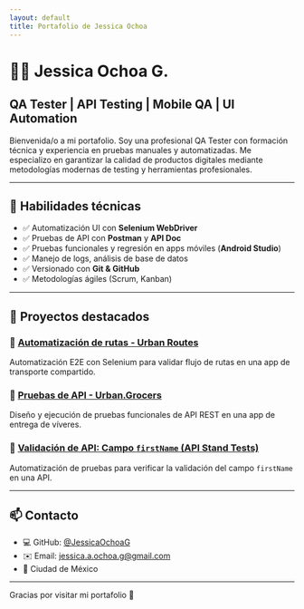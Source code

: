 ```yaml
---
layout: default
title: Portafolio de Jessica Ochoa
---
```


# 👩‍💻 Jessica Ochoa G.

## QA Tester | API Testing | Mobile QA | UI Automation

Bienvenida/o a mi portafolio. Soy una profesional QA Tester con formación técnica y experiencia en pruebas manuales y automatizadas. Me especializo en garantizar la calidad de productos digitales mediante metodologías modernas de testing y herramientas profesionales.

---

## 🧪 Habilidades técnicas

- ✅ Automatización UI con **Selenium WebDriver**
- ✅ Pruebas de API con **Postman** y **API Doc**
- ✅ Pruebas funcionales y regresión en apps móviles (**Android Studio**)
- ✅ Manejo de logs, análisis de base de datos
- ✅ Versionado con **Git & GitHub**
- ✅ Metodologías ágiles (Scrum, Kanban)

---

## 🚀 Proyectos destacados

### 🔹 [Automatización de rutas - Urban Routes](https://github.com/JessicaOchoaG/qa-project-Urban-Routes-es)
Automatización E2E con Selenium para validar flujo de rutas en una app de transporte compartido.

### 🔹 [Pruebas de API - Urban.Grocers](https://github.com/JessicaOchoaG/qa-project-Urban-Grocers-app-es)
Diseño y ejecución de pruebas funcionales de API REST en una app de entrega de víveres.

### 🔹 [Validación de API: Campo `firstName` (API Stand Tests)](https://github.com/JessicaOchoaG/api_stand_tests)
Automatización de pruebas para verificar la validación del campo `firstName` en una API.  

---

## 📫 Contacto

- 💻 GitHub: [@JessicaOchoaG](https://github.com/JessicaOchoaG)
- ✉️ Email: jessica.a.ochoa.g@gmail.com
- 📍 Ciudad de México

---

Gracias por visitar mi portafolio 🙌
